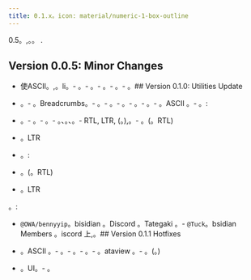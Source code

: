 ```yaml
---
title: 0.1.x。icon: material/numeric-1-box-outline
---
```


0.5。,。。
.

## Version 0.0.5: Minor Changes

- 使ASCII。,。li。- 。- 。- 。- 。- 。## Version 0.1.0: Utilities Update

- 。- 。Breadcrumbs。- 。- 。- 。- 。- 。- 。ASCII 。- 。:

- 。- 。- 。- 。、。、。- RTL, LTR, (。),。- 。(。RTL)

- 。LTR

- 。:

- 。(。RTL)

- 。LTR

。:

- `@OWA/bennyyip`。bisidian 。Discord 。Tategaki 。- `@Tuck`。bsidian Members 。iscord 上,。## Version 0.1.1 Hotfixes

- 。ASCII 。- 。- 。- 。- 。ataview 。- 。(。)

- 。UI。- 。